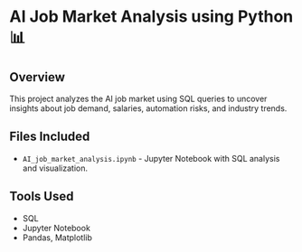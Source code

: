 # AI Job Market Analysis using Python 📊

## Overview
This project analyzes the AI job market using SQL queries to uncover insights about job demand, salaries, automation risks, and industry trends.

## Files Included
- `AI_job_market_analysis.ipynb` - Jupyter Notebook with SQL analysis and visualization.

## Tools Used
- SQL
- Jupyter Notebook
- Pandas, Matplotlib

